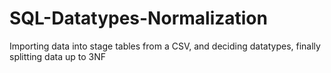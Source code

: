 # SQL-Datatypes-Normalization
Importing data into stage tables from a CSV, and deciding datatypes, finally splitting data up to 3NF
